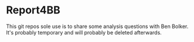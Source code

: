 # Report4BB
This git repos sole use is to share some analysis questions with Ben Bolker. It's probably temporary and will probably be deleted afterwards.
